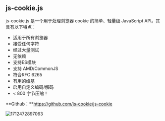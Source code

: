 ## js-cookie.js

js-cookie.js 是一个用于处理浏览器 cookie 的简单、轻量级 JavaScript API。其具有以下特点：

- 适用于所有浏览器
- 接受任何字符
- 经过大量测试
- 无依赖
- 支持ES模块
- 支持 AMD/CommonJS
- 符合RFC 6265
- 有用的维基
- 启用自定义编码/解码
- < 800 字节压缩！

**Github：**https://github.com/js-cookie/js-cookie

![1712472897063](C:\Users\Administrator\AppData\Roaming\Typora\typora-user-images\1712472897063.png)